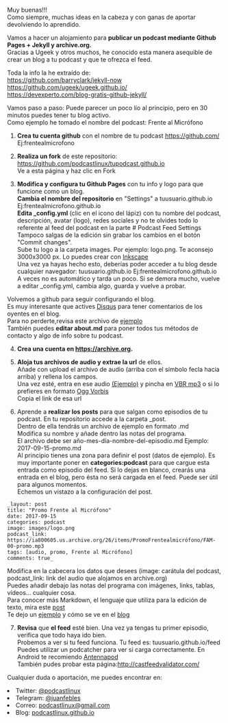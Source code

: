 Muy buenas!!!  
Como siempre, muchas ideas en la cabeza y con ganas de aportar devolviendo lo aprendido.

Vamos a hacer un alojamiento para **publicar un podcast mediante Github Pages + Jekyll y archive.org.**    
Gracias a Ugeek y otros muchos, he conocido esta manera asequible de crear un blog a tu podcast y que te ofrezca el feed.

Toda la info la he extraído de:  
<https://github.com/barryclark/jekyll-now>  
<https://github.com/ugeek/ugeek.github.io/>  
<https://devexperto.com/blog-gratis-github-jekyll/>

Vamos paso a paso: Puede parecer un poco lío al principio, pero en 30 minutos puedes tener tu blog activo.  
Como ejemplo he tomado el nombre del podcast: Frente al Micrófono

1. **Crea tu cuenta github** con el nombre de tu podcast <https://github.com/> Ej:frentealmicrofono  

2. **Realiza un fork** de este repositorio: <https://github.com/podcastlinux/tupodcast.github.io>  
Ve a esta página y haz clic en Fork

3. **Modifica y configura tu Github Pages** con tu info y logo para que funcione como un blog.  
**Cambia el nombre del repositorio** en "Settings" a tuusuario.github.io Ej:frentealmicrofono.github.io  
**Edita _config.yml** (clic en el icono del lápiz) con tu nombre del podcast, descripción, avatar (logo), redes sociales y no te olvides todo lo referente al feed del podcast en la parte # Podcast Feed Settings  
Tampoco salgas de la edición sin grabar los cambios en el botón "Commit changes".  
Sube tu logo a la carpeta images. Por ejemplo: logo.png. Te aconsejo 3000x3000 px. Lo puedes crear con [Inkscape](https://inkscape.org/es/)  
Una vez ya hayas hecho esto, deberías poder acceder a tu blog desde cualquier navegador: tuusuario.github.io Ej:frentealmicrofono.github.io  
A veces no es automático y tarda un poco. Si se demora mucho, vuelve a editar _config.yml, cambia algo, guarda y vuelve a probar.

Volvemos a github para seguir configurando el blog.  
Es muy interesante que actives [Disqus](https://disqus.com/) para tener comentarios de los oyentes en el blog.   
Para no perderte,revisa este archivo de [ejemplo](https://github.com/podcastlinux/podcastlinux.github.io/blob/master/_config.yml)  
También puedes **editar about.md** para poner todos tus métodos de contacto y algo de info sobre tu podcast.

4. **Crea una cuenta en <https://archive.org>.**

5. **Aloja tus archivos de audio y extrae la url** de ellos.  
Añade con upload el archivo de audio (arriba con el símbolo fecla hacia arriba) y rellena los campos.  
Una vez esté, entra en ese audio [(Ejemplo)](https://archive.org/details/PL28Aniversario) y pincha en [VBR mp3](https://ia800605.us.archive.org/26/items/PL28Aniversario/PL-28-Aniversario.mp3) o si lo prefieres en formato [Ogg Vorbis](https://ia800605.us.archive.org/26/items/PL28Aniversario/PL-28-Aniversario.ogg)  
Copia el link de esa url

6. Aprende a **realizar los posts** para que salgan como episodios de tu podcast.
En tu repositorio accede a la carpeta _post.  
Dentro de ella tendrás un archivo de ejemplo en formato .md  
Modifica su nombre y añade dentro las notas del programa.  
El archivo debe ser año-mes-día-nombre-del-episodio.md Ejemplo: 2017-09-15-promo.md    
Al principio tienes una zona para definir el post (datos de ejemplo). Es muy importante poner en __categories:podcast__ para que cargue esta entrada como episodio del feed. Si lo dejas en blanco, crearás una entrada en el blog, pero ésta no será cargada en el feed. Puede ser útil para algunos momentos.  
Echemos un vistazo a la configuración del post.  
~~~
_layout: post  
title: "Promo Frente al Micrófono"  
date: 2017-09-15  
categories: podcast  
image: images/logo.png  
podcast_link: https://ia800605.us.archive.org/26/items/PromoFrentealmicrófono/FAM-00-promo.mp3  
tags: [audio, promo, Frente al Micrófono]  
comments: true_  
~~~  
Modifica en la cabecera los datos que desees (image: carátula del podcast, podcast_link: link del audio que alojamos en archive.org)  
Puedes añadir debajo las notas del programa con imágenes, links, tablas, vídeos... cualquier cosa.  
Para conocer más Markdown, el lenguaje que utiliza para la edición de texto, mira este [post](https://markdown.es/sintaxis-markdown/)  
Te dejo un [ejemplo](https://github.com/uGeek/ugeek.github.io/edit/master/_posts/podcast/2017-09-04-076.-Un-servidor-en-mi-casa.md) y cómo se ve en el [blog](https://ugeek.github.io/076.-Un-servidor-en-mi-casa/)

7. **Revisa** que **el feed** esté bien.
Una vez ya tengas tu primer episodio, verifica que todo haya ido bien.  
Probemos a ver si tu feed funciona. Tu feed es: tuusuario.github.io/feed
Puedes utilizar un podcatcher para ver si carga correctamente. En Android te recomiendo [Antennapod](https://play.google.com/store/apps/details?id=de.danoeh.antennapod&hl=es)  
También pudes probar esta página:<http://castfeedvalidator.com/>  


Cualquier duda o aportación, me puedes encontrar en:  
<li>Twitter: <a href="https://twitter.com/podcastlinux">@podcastlinux</a></li>
<li>Telegram: <a href="https://t.me/juanfebles">@juanfebles</a></li>
<li>Correo: <a href="mailto:podcastlinux@gmail.com">podcastlinux@gmail.com</a></li>
<li>Blog: <a href="https://podcastlinux.github.io">podcastlinux.github.io</a></li>
